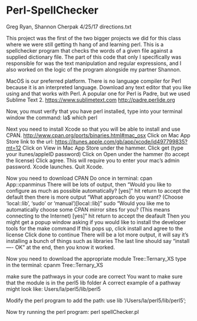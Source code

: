 # Perl-SpellChecker
Greg Ryan, Shannon Cherpak
4/25/17
directions.txt

This project was the first of the two bigger projects we did for this class where we were still getting th hang of and learning perl. This is a spellchecker program that checks the words of a given file against a supplied dictionary file. The part of this code that only I specifically was responsible for was the text manipulation and regular expressions, and I also worked on the logic of the program alongside my partner Shannon. 


MacOS is our preferred platform.
There is no language compiler for Perl because it is an interpreted language. Download any text editor that you like using and that works with Perl. A popular one for Perl is Padre, but we used Sublime Text 2. 
https://www.sublimetext.com
http://padre.perlide.org

Now, you must verify that you have perl installed, type into your terminal window the command: la$ which perl

Next you need to install Xcode so that you will be able to install and use CPAN.
http://www.cpan.org/ports/binaries.html#mac_osx
Click on Mac App Store link to the url:
https://itunes.apple.com/gb/app/xcode/id497799835?mt=12
Click on View in Mac App Store under the hammer.
Click get (type your itunes/appleID password)
Click on Open under the hammer (to accept the license)
Click agree. This will require you to enter your mac’s admin password.
Xcode launches. Quit Xcode.

Now you need to download CPAN
Do once in terminal: cpan App::cpanminus
There will be lots of output, then
“Would you like to configure as much as possible automatically? [yes]”
hit return to accept the default
then there is more output
“What approach do you want? (Choose ‘local::lib’, ‘sudo’ or ‘manual’)[local::lib]”
sudo
“Would you like me to automatically choose some CPAN mirror sites for you? (This means connecting to the Internet) [yes]”
hit return to accept the deafault
Then you might get a popup window asking if you would like to install the developer tools for the make command
If this pops up, click install and agree to the license
Click done to continue
There will be a lot more output, it will say it’s installing a bunch of things such as libraries
The last line should say “install —- OK” at the end, then you know it worked.

Now you need to download the appropriate module Tree::Ternary_XS
type in the terminal: cpanm Tree::Ternary_XS

make sure the pathways in your code are correct
You want to make sure that the module is in the perl5 lib folder
A correct example of a pathway might look like:
Users/la/perl5/lib/perl5

Modify the perl program to add the path:
use lib ‘/Users/la/perl5/lib/perl5’;

Now try running the perl program:
perl spellChecker.pl








